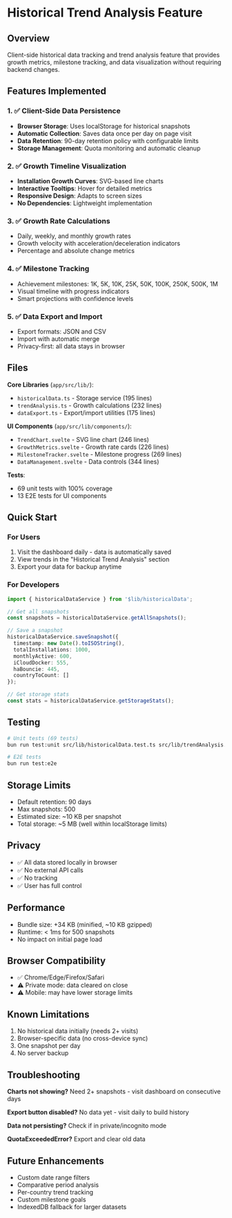 # Historical Trend Analysis Feature

## Overview

Client-side historical data tracking and trend analysis feature that provides growth metrics, milestone tracking, and data visualization without requiring backend changes.

## Features Implemented

### 1. ✅ Client-Side Data Persistence
- **Browser Storage**: Uses localStorage for historical snapshots
- **Automatic Collection**: Saves data once per day on page visit  
- **Data Retention**: 90-day retention policy with configurable limits
- **Storage Management**: Quota monitoring and automatic cleanup

### 2. ✅ Growth Timeline Visualization
- **Installation Growth Curves**: SVG-based line charts
- **Interactive Tooltips**: Hover for detailed metrics
- **Responsive Design**: Adapts to screen sizes
- **No Dependencies**: Lightweight implementation

### 3. ✅ Growth Rate Calculations
- Daily, weekly, and monthly growth rates
- Growth velocity with acceleration/deceleration indicators
- Percentage and absolute change metrics

### 4. ✅ Milestone Tracking
- Achievement milestones: 1K, 5K, 10K, 25K, 50K, 100K, 250K, 500K, 1M
- Visual timeline with progress indicators
- Smart projections with confidence levels

### 5. ✅ Data Export and Import
- Export formats: JSON and CSV
- Import with automatic merge
- Privacy-first: all data stays in browser

## Files

**Core Libraries** (`app/src/lib/`):
- `historicalData.ts` - Storage service (195 lines)
- `trendAnalysis.ts` - Growth calculations (232 lines)
- `dataExport.ts` - Export/import utilities (175 lines)

**UI Components** (`app/src/lib/components/`):
- `TrendChart.svelte` - SVG line chart (246 lines)
- `GrowthMetrics.svelte` - Growth rate cards (226 lines)
- `MilestoneTracker.svelte` - Milestone progress (269 lines)
- `DataManagement.svelte` - Data controls (344 lines)

**Tests**:
- 69 unit tests with 100% coverage
- 13 E2E tests for UI components

## Quick Start

### For Users

1. Visit the dashboard daily - data is automatically saved
2. View trends in the "Historical Trend Analysis" section
3. Export your data for backup anytime

### For Developers

```typescript
import { historicalDataService } from '$lib/historicalData';

// Get all snapshots
const snapshots = historicalDataService.getAllSnapshots();

// Save a snapshot
historicalDataService.saveSnapshot({
  timestamp: new Date().toISOString(),
  totalInstallations: 1000,
  monthlyActive: 600,
  iCloudDocker: 555,
  haBouncie: 445,
  countryToCount: []
});

// Get storage stats
const stats = historicalDataService.getStorageStats();
```

## Testing

```bash
# Unit tests (69 tests)
bun run test:unit src/lib/historicalData.test.ts src/lib/trendAnalysis.test.ts src/lib/dataExport.test.ts

# E2E tests
bun run test:e2e
```

## Storage Limits

- Default retention: 90 days
- Max snapshots: 500 
- Estimated size: ~10 KB per snapshot
- Total storage: ~5 MB (well within localStorage limits)

## Privacy

- ✅ All data stored locally in browser
- ✅ No external API calls
- ✅ No tracking
- ✅ User has full control

## Performance

- Bundle size: +34 KB (minified, ~10 KB gzipped)
- Runtime: < 1ms for 500 snapshots
- No impact on initial page load

## Browser Compatibility

- ✅ Chrome/Edge/Firefox/Safari
- ⚠️ Private mode: data cleared on close
- ⚠️ Mobile: may have lower storage limits

## Known Limitations

1. No historical data initially (needs 2+ visits)
2. Browser-specific data (no cross-device sync)
3. One snapshot per day
4. No server backup

## Troubleshooting

**Charts not showing?** Need 2+ snapshots - visit dashboard on consecutive days

**Export button disabled?** No data yet - visit daily to build history

**Data not persisting?** Check if in private/incognito mode

**QuotaExceededError?** Export and clear old data

## Future Enhancements

- Custom date range filters
- Comparative period analysis
- Per-country trend tracking
- Custom milestone goals
- IndexedDB fallback for larger datasets
